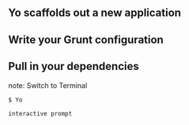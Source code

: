 ## Yo scaffolds out a new application

## <span class="fragment">Write your Grunt configuration</span>

## <span class="fragment">Pull in your dependencies</span>

note:
    Switch to Terminal

    $ Yo

    interactive prompt